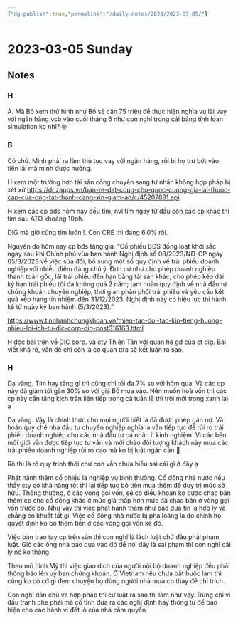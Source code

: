 ```yaml
---
{"dg-publish":true,"permalink":"/daily-notes/2023/2023-03-05/"}
---
```


# 2023-03-05 Sunday

## Notes

### H

À. Mà Bố xem thử hình như Bố sẽ cần 75 triệu để thực hiện nghĩa vụ lãi vay với ngân hàng vcb vào cuối tháng 6 như con nghĩ trong cái bảng tính loan simulation ko nhỉ? 🤓

### B

Có chứ. Mình phải ra làm thủ tục vay với ngân hàng, rồi bị họ trừ bớt vào tiền lãi mà mình được hưởng.

H xem một trường hợp tài sản công chuyển sang tư nhân không hợp pháp bị xét xử 
https://dr.zapps.vn/ban-re-dat-cong-cho-quoc-cuong-gia-lai-thuoc-cap-cua-ong-tat-thanh-cang-xin-giam-an/c/45207881.epi

H xem các cp bđs hôm nay đều tím, nvl tím ngay từ đầu còn các cp khác thì tím sau ATO khoảng 10ph.

DIG mà giờ cũng tím luôn !. Còn CRE thì đang 6.0% rồi.

Nguyên do hôm nay cp bđs tăng giá:
“Cổ phiếu BĐS đồng loạt khởi sắc ngay sau khi Chính phủ vừa ban hành Nghị định số 08/2023/NĐ-CP ngày 05/3/2023 về việc sửa đổi, bổ sung một số quy định về trái phiếu doanh nghiệp với nhiều điểm đáng chú ý. Đơn cử như cho phép doanh nghiệp thanh toán gốc, lãi trái phiếu đến hạn bằng tài sản khác; cho phép kéo dài kỳ hạn trái phiếu tối đa không quá 2 năm; tạm hoãn quy định về nhà đầu tư chứng khoán chuyên nghiệp, thời gian phân phối trái phiếu và yêu cầu kết quả xếp hạng tín nhiệm đến 31/12/2023. Nghị định này có hiệu lực thi hành kể từ ngày ký ban hành (5/3/2023).”

https://www.tinnhanhchungkhoan.vn/thien-tan-doi-tac-kin-tieng-huong-nhieu-loi-ich-tu-dic-corp-dig-post316163.html

H đọc bài trên về DIC corp. và cty Thiên Tân với quan hệ gđ của ct dig. Bài viết khá rõ, vấn đề chỉ còn là cơ quan ttra sẽ kết luận ra sao.

### H

Dạ vâng. Tím hay tăng gì thì cũng chỉ tối đa 7% so với hôm qua. Và các cp này đã giảm tới gần 30% so với giá Bố mua vào. Nên muốn hoà vốn thì các cp này cần tăng kịch trần liên tiếp trong cả tuần lễ thì trời mới trong xanh lại ạ

Dạ vâng. Vậy là chính thức cho mọi người biết là đã được phép gán nợ. Và hoãn quy chế nhà đầu tư chuyên nghiệp nghĩa là vẫn tiếp tục để rủi ro trái phiếu doanh nghiệp cho các nhà đầu tư cá nhân ít kinh nghiệm. Vì các bên môi giới vẫn được tiếp tục tư vấn và mời chào đối tượng khách này mua các trái phiếu doanh nghiệp rủi ro cao mà ko bị luật ngăn cản 🤣

Rõ thì là rõ quy trình thôi chứ con vẫn chưa hiểu sai cái gì ở đây ạ

Phát hành thêm cổ phiếu là nghiệp vụ bình thường. Cổ đông nhà nước nếu thấy cty có khả năng tốt thì lại tiếp tục bỏ tiền mua thêm để duy trì mức sở hữu. Thông thường, ở các vòng gọi vốn, sẽ có điều khoản ko được chào bán thêm cp cho cổ đông khác ở mức giá thấp hơn mức đã chào bán ở vòng gọi vốn trước đó. Như vậy thì việc phát hành thêm như báo đưa tin là hợp lý và chẳng có khuất tất gì. Việc cổ đông nhà nước bị pha loãng là do chính họ quyết định ko bỏ thêm tiền ở các vòng gọi vốn kế đó.

Việc bán trao tay cp trên sàn thì con nghĩ là lách luật chứ đâu phải phạm luật. Giờ các ông nhà báo dựa vào đó để nói đây là sai phạm thì con nghĩ cái lý nó ko thông

Theo mô hình Mỹ thì việc giao dịch của người nội bộ doanh nghiệp đều phải thông báo lên uỷ ban chứng khoán. Ở Vietnam nếu chưa bắt buộc làm thì cũng ko có cớ gì đem chuyện họ dùng người nhà mua cp thay để chỉ trích.

Con nghĩ dân chủ và hợp pháp thì cứ luật ra sao thì làm như vậy. Đừng chỉ vì đấu tranh phe phái mà cố tình đưa ra các nghị định hay thông tư để bao biện cho các hành vi đốt lò của nhà cầm quyền